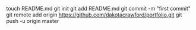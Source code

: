 touch README.md
git init
git add README.md
git commit -m "first commit"
git remote add origin https://github.com/dakotacrawford/portfolio.git
git push -u origin master

